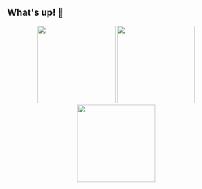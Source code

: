 ## What's up! 👋

<div align="center">
  <img height="180" src="https://github-readme-stats.vercel.app/api?username=LucasGGiachetto&theme=vue-dark&show_icons=true&hide_border=false&count_private=true" />
  <img height="180" src="https://github-readme-streak-stats.herokuapp.com/?user=LucasGGiachetto&theme=vue-dark&hide_border=false" />
</div>

<div align="center">
  <img height="180" src="https://github-readme-stats.vercel.app/api/top-langs/?username=LucasGGiachetto&theme=vue-dark&hide_border=false&layout=compact" />
</div>
